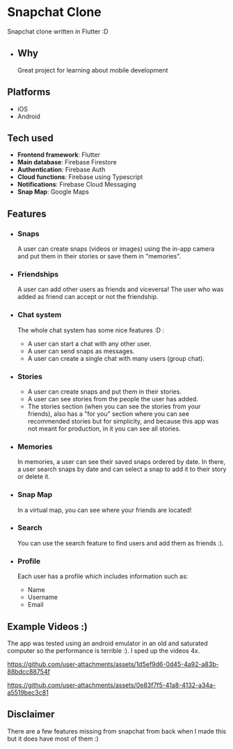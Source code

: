# Snapchat Clone
Snapchat clone written in Flutter :D

  - ## Why
    Great project for learning about mobile development

## Platforms
- iOS
- Android

## Tech used
- **Frontend framework**: Flutter
- **Main database**: Firebase Firestore
- **Authentication**: Firebase Auth
- **Cloud functions**: Firebase using Typescript
- **Notifications**: Firebase Cloud Messaging
- **Snap Map**: Google Maps

## Features
- ### Snaps
  A user can create snaps (videos or images) using the in-app camera and put them in their stories or save them in "memories".

- ### Friendships
  A user can add other users as friends and viceversa! The user who was added as friend can accept or not the friendship.
  
- ### Chat system
  The whole chat system has some nice features :D :
    - A user can start a chat with any other user.
    - A user can send snaps as messages.
    - A user can create a single chat with many users (group chat).
  
- ### Stories
    - A user can create snaps and put them in their stories.
    - A user can see stories from the people the user has added.
    - The stories section (when you can see the stories from your friends), also has a "for you" section where you can see recommended stories but for simplicity, and because this app was not meant for production, in it you can see all stories.
 
- ### Memories
  In memories, a user can see their saved snaps ordered by date. In there, a user search snaps by date and can select a snap to add it to their story or delete it.

- ### Snap Map
  In a virtual map, you can see where your friends are located!

- ### Search
  You can use the search feature to find users and add them as friends :).

- ### Profile
  Each user has a profile which includes information such as:
    - Name
    - Username
    - Email
 
## Example Videos :)
The app was tested using an android emulator in an old and saturated computer so the performance is terrible :). I sped up the videos 4x.

https://github.com/user-attachments/assets/1d5ef9d6-0d45-4a92-a83b-88bdcc88754f



https://github.com/user-attachments/assets/0e83f7f5-41a8-4132-a34a-a5519bec3c81





## Disclaimer
There are a few features missing from snapchat from back when I made this but it does have most of them :)

